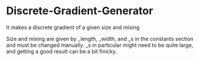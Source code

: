 # Discrete-Gradient-Generator
It makes a discrete gradient of a given size and mixing

Size and mixing are given by _length, _width, and _s in the constants section and must be changed manually.
_s in particular might need to be quite large, and getting a good result can be a bit finicky.
